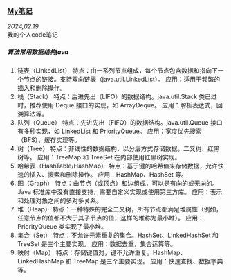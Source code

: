 ### [My笔记](https://plusw.github.io/blog/#article/article06someCodeNode)
*2024,02.19*  
    我的个人code笔记

##### 算法常用数据结构java
1. 链表（LinkedList）
特点：由一系列节点组成，每个节点包含数据和指向下一个节点的链接。支持双向链表（java.util.LinkedList）。
应用：适用于频繁的插入和删除操作。
2. 栈（Stack）
特点：后进先出（LIFO）的数据结构。java.util.Stack 类已过时，推荐使用 Deque 接口的实现，如 ArrayDeque。
应用：解析表达式，回溯算法等。
3. 队列（Queue）
特点：先进先出（FIFO）的数据结构。java.util.Queue 接口有多种实现，如 LinkedList 和 PriorityQueue。
应用：宽度优先搜索（BFS）、缓存实现等。
4. 树（Tree）
特点：非线性的数据结构，以分层方式存储数据。二叉树、红黑树等。
应用：TreeMap 和 TreeSet 在内部使用红黑树实现。
5. 哈希表（HashTable/HashMap）
特点：基于键的哈希值来存储数据，允许快速的插入、搜索和删除操作。
应用：HashMap、HashSet 等。
6. 图（Graph）
特点：由节点（或顶点）和边组成，可以是有向的或无向的。Java 标准库中没有直接支持，需要自定义实现或使用第三方库。
应用：表示和处理对象之间的多对多关系。
7. 堆（Heap）
特点：一种特殊的完全二叉树，所有节点都满足堆属性（例如，任意节点的值都不大于其子节点的值，这样的堆称为最小堆）。
应用：PriorityQueue 类实现了最小堆。
8. 集合（Set）
特点：不允许元素重复的集合。HashSet、LinkedHashSet 和 TreeSet 是三个主要实现。
应用：数据去重，集合运算等。
9. 映射（Map）
特点：存储键值对，键不允许重复。HashMap、LinkedHashMap 和 TreeMap 是三个主要实现。
应用：快速查找、数据字典等。